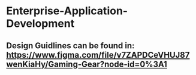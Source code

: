 # Enterprise-Application-Development


## Design Guidlines can be found in: https://www.figma.com/file/v7ZAPDCeVHUJ87wenKiaHy/Gaming-Gear?node-id=0%3A1 
